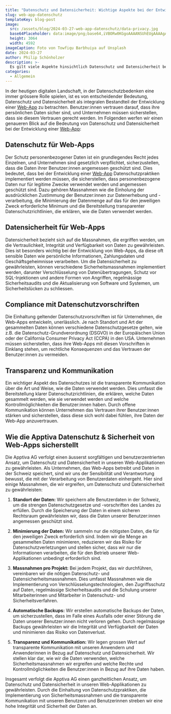 ```yaml
---
title: "Datenschutz und Datensicherheit: Wichtige Aspekte bei der Entwicklung einer Web-App"
slug: web-app-datenschutz
templateKey: blog-post
image:
  src: /assets/blog/2024-03-27-web-app-datenschutz/data-privacy.jpg
  base64Placeholder: data:image/png;base64,iVBORw0KGgoAAAANSUhEUgAAAAgAAAAFCAIAAAD38zoCAAAACXBIWXMAAAsTAAALEwEAmpwYAAAAiElEQVR4nAF9AIL/AN3f4ODj5O3u8+7u6+Pn6MDDwLatj72tdgDh5Ofz7uXf0rmcglV0YDuShFWrkUi4nkYA4eTo0smxdl0oIQAAKB8PrZ9twq9jsp5MAOHk6N3e3pCOhXl5eJ+ip7m0oZeHVKWSTQDw9Pr6/P/09vzs7Or98cXy5KXo1JPiy5QroFKV80nD0wAAAABJRU5ErkJggg==
  height: 3064
  width: 4592
imageCaption: Foto von Towfiqu Barbhuiya auf Unsplash
date: 2024-03-27
author: Philip Schönholzer
description: >-
  Es gilt viele Aspekte hinsichtlich Datenschutz und Datensicherheit bei der Entwicklung von Web-Apps zu beachten. Einige davon wollen wir in diesem Artikel beleuchten. 
categories:
  - Allgemein
---
```


In der heutigen digitalen Landschaft, in der Datenschutzbedenken eine immer grössere Rolle spielen, ist es von entscheidender Bedeutung, Datenschutz und Datensicherheit als integralen Bestandteil der Entwicklung einer [Web-App](/angebot/development/webentwicklung) zu betrachten. Benutzer:innen vertrauen darauf, dass ihre persönlichen Daten sicher sind, und Unternehmen müssen sicherstellen, dass sie diesem Vertrauen gerecht werden. Im Folgenden werfen wir einen genaueren Blick auf die Bedeutung von Datenschutz und Datensicherheit bei der Entwicklung einer [Web-App](/angebot/development/webentwicklung):

## Datenschutz für Web-Apps

Der Schutz personenbezogener Daten ist ein grundlegendes Recht jedes Einzelnen, und Unternehmen sind gesetzlich verpflichtet, sicherzustellen, dass die Daten ihrer Benutzer:innen angemessen geschützt sind. Dies bedeutet, dass bei der Entwicklung einer [Web-App](/angebot/development/webentwicklung) Datenschutzpraktiken implementiert werden müssen, die sicherstellen, dass personenbezogene Daten nur für legitime Zwecke verwendet werden und angemessen geschützt sind. Dazu gehören Massnahmen wie die Einholung der ausdrücklichen Zustimmung der Benutzer:innen zur Datenerhebung und -verarbeitung, die Minimierung der Datenmenge auf das für den jeweiligen Zweck erforderliche Minimum und die Bereitstellung transparenter Datenschutzrichtlinien, die erklären, wie die Daten verwendet werden.

## Datensicherheit für Web-Apps

Datensicherheit bezieht sich auf die Massnahmen, die ergriffen werden, um die Vertraulichkeit, Integrität und Verfügbarkeit von Daten zu gewährleisten. Dies ist besonders wichtig bei der Entwicklung von Web-Apps, da diese oft sensible Daten wie persönliche Informationen, Zahlungsdaten und Geschäftsgeheimnisse verarbeiten. Um die Datensicherheit zu gewährleisten, können verschiedene Sicherheitsmassnahmen implementiert werden, darunter Verschlüsselung von Datenübertragungen, Schutz vor SQL-Injektionen und andere Formen von Angriffen, regelmässige Sicherheitsaudits und die Aktualisierung von Software und Systemen, um Sicherheitslücken zu schliessen.

## Compliance mit Datenschutzvorschriften

Die Einhaltung geltender Datenschutzvorschriften ist für Unternehmen, die Web-Apps entwickeln, unerlässlich. Je nach Standort und Art der gesammelten Daten können verschiedene Datenschutzgesetze gelten, wie z.B. die Datenschutz-Grundverordnung (DSGVO) in der Europäischen Union oder der California Consumer Privacy Act (CCPA) in den USA. Unternehmen müssen sicherstellen, dass ihre Web-Apps mit diesen Vorschriften in Einklang stehen, um rechtliche Konsequenzen und das Vertrauen der Benutzer:innen zu vermeiden.

## Transparenz und Kommunikation

Ein wichtiger Aspekt des Datenschutzes ist die transparente Kommunikation über die Art und Weise, wie die Daten verwendet werden. Dies umfasst die Bereitstellung klarer Datenschutzrichtlinien, die erklären, welche Daten gesammelt werden, wie sie verwendet werden und welche Kontrollmöglichkeiten die Benutzer:innen haben. Durch offene Kommunikation können Unternehmen das Vertrauen ihrer Benutzer:innen stärken und sicherstellen, dass diese sich wohl dabei fühlen, ihre Daten der Web-App anzuvertrauen.

## Wie die Apptiva Datenschutz & Sicherheit von Web-Apps sicherstellt

Die Apptiva AG verfolgt einen äusserst sorgfältigen und benutzerzentrierten Ansatz, um Datenschutz und Datensicherheit in unseren Web-Applikationen zu gewährleisten. Als Unternehmen, das Web-Apps betreibt und Daten in der Schweiz speichert, sind wir uns der Sensibilität und Verantwortung bewusst, die mit der Verarbeitung von Benutzerdaten einhergeht. Hier sind einige Massnahmen, die wir ergreifen, um Datenschutz und Datensicherheit zu gewährleisten:

1. **Standort der Daten:**
   Wir speichern alle Benutzerdaten in der Schweiz, um die strengen Datenschutzgesetze und -vorschriften des Landes zu erfüllen. Durch die Speicherung der Daten in einem sicheren Rechtsraum gewährleisten wir, dass die Daten unserer Benutzer:innen angemessen geschützt sind.

2. **Minimierung der Daten:**
   Wir sammeln nur die nötigsten Daten, die für den jeweiligen Zweck erforderlich sind. Indem wir die Menge an gesammelten Daten minimieren, reduzieren wir das Risiko für Datenschutzverletzungen und stellen sicher, dass wir nur die Informationen verarbeiten, die für den Betrieb unserer Web-Applikationen unbedingt erforderlich sind.

3. **Massnahmen pro Projekt:**
   Bei jedem Projekt, das wir durchführen, vereinbaren wir die nötigen Datenschutz- und Datensicherheitsmassnahmen. Dies umfasst Massnahmen wie die Implementierung von Verschlüsselungstechnologien, den Zugriffsschutz auf Daten, regelmässige Sicherheitsaudits und die Schulung unserer Mitarbeiterinnen und Mitarbeiter in Datenschutz- und Sicherheitsverfahren.

4. **Automatische Backups:**
   Wir erstellen automatische Backups der Daten, um sicherzustellen, dass im Falle eines Ausfalls oder einer Störung die Daten unserer Benutzer:innen nicht verloren gehen. Durch regelmässige Backups gewährleisten wir die Integrität und Verfügbarkeit der Daten und minimieren das Risiko von Datenverlust.

5. **Transparenz und Kommunikation:**
   Wir legen grossen Wert auf transparente Kommunikation mit unseren Anwendern und Anwenderinnen in Bezug auf Datenschutz und Datensicherheit. Wir stellen klar dar, wie wir die Daten verwenden, welche Sicherheitsmassnahmen wir ergreifen und welche Rechte und Kontrollmöglichkeiten die Benutzer:innen in Bezug auf ihre Daten haben.

Insgesamt verfolgt die Apptiva AG einen ganzheitlichen Ansatz, um Datenschutz und Datensicherheit in unseren Web-Applikationen zu gewährleisten. Durch die Einhaltung von Datenschutzpraktiken, die Implementierung von Sicherheitsmassnahmen und die transparente Kommunikation mit unseren Benutzern und Benutzerinnen streben wir eine hohe Integrität und Sicherheit der Daten an.
